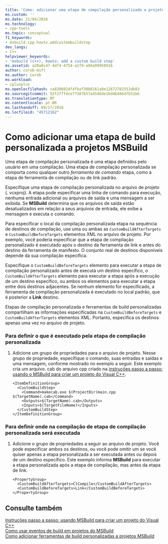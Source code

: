 ```yaml
---
title: 'Como: adicionar uma etapa de compilação personalizada a projetos do MSBuild | Microsoft Docs'
ms.custom: ''
ms.date: 11/04/2016
ms.technology:
- cpp-tools
ms.topic: conceptual
f1_keywords:
- msbuild.cpp.howto.addcustombuildstep
dev_langs:
- C++
helpviewer_keywords:
- 'msbuild (c++), howto: add a custom build step'
ms.assetid: a20a0c47-4df4-4754-a1f0-a94a99958916
author: corob-msft
ms.author: corob
ms.workload:
- cplusplus
ms.openlocfilehash: ca8206024f4fbaf38b8161a9e12672782551db83
ms.sourcegitcommit: 92f2fff4ce77387b57a4546de1bd4bd464fb51b6
ms.translationtype: MT
ms.contentlocale: pt-BR
ms.lasthandoff: 09/17/2018
ms.locfileid: "45712162"
---
```

# <a name="how-to-add-a-custom-build-step-to-msbuild-projects"></a>Como adicionar uma etapa de build personalizada a projetos MSBuild

Uma etapa de compilação personalizada é uma etapa definidos pelo usuário em uma compilação. Uma etapa de compilação personalizada se comporta como qualquer outro *ferramenta de comando* etapa, como a etapa de ferramenta de compilação ou de link padrão.

Especifique uma etapa de compilação personalizada no arquivo de projeto (. vcxproj). A etapa pode especificar uma linha de comando para execução, nenhuma entrada adicional ou arquivos de saída e uma mensagem a ser exibida. Se **MSBuild** determina que os arquivos de saída estão desatualizados em relação a seus arquivos de entrada, ele exibe a mensagem e executa o comando.

Para especificar o local da compilação personalizada etapa na sequência de destinos de compilação, use uma ou ambas as `CustomBuildAfterTargets` e `CustomBuildBeforeTargets` elementos XML no arquivo de projeto. Por exemplo, você poderia especificar que a etapa de compilação personalizado é executado após o destino da ferramenta de link e antes do destino da ferramenta de manifesto. O conjunto real de destinos disponíveis depende da sua compilação específica.

Especifique o `CustomBuildBeforeTargets` elemento para executar a etapa de compilação personalizado antes de executa um destino específico, o `CustomBuildAfterTargets` elemento para executar a etapa após a execução de um destino específico, ou ambos os elementos para executar a etapa entre dois destinos adjacentes. Se nenhum elemento for especificado, a ferramenta de compilação personalizada é executado no local padrão, que é posterior a **Link** destino.

Etapas de compilação personalizada e ferramentas de build personalizadas compartilham as informações especificadas na `CustomBuildBeforeTargets` e `CustomBuildAfterTargets` elementos XML. Portanto, especifica os destinos apenas uma vez no arquivo de projeto.

### <a name="to-define-what-is-executed-by-the-custom-build-step"></a>Para definir o que é executado pela etapa de compilação personalizada

1. Adicione um grupo de propriedades para o arquivo de projeto. Nesse grupo de propriedade, especifique o comando, suas entradas e saídas e uma mensagem, conforme mostrado no exemplo a seguir. Este exemplo cria um arquivo. cab do arquivo cpp criado na [instruções passo a passo: usando o MSBuild para criar um projeto do Visual C++](../build/walkthrough-using-msbuild-to-create-a-visual-cpp-project.md).

    ```
    <ItemDefinitionGroup>
      <CustomBuildStep>
        <Command>makecab.exe $(ProjectDir)main.cpp $(TargetName).cab</Command>
        <Outputs>$(TargetName).cab</Outputs>
        <Inputs>$(TargetFileName)</Inputs>
      </CustomBuildStep>
    </ItemDefinitionGroup>
    ```

### <a name="to-define-where-in-the-build-the-custom-build-step-will-execute"></a>Para definir onde na compilação de etapa de compilação personalizada será executada

1. Adicione o grupo de propriedades a seguir ao arquivo de projeto. Você pode especificar ambos os destinos, ou você pode omitir um se você quiser apenas a etapa personalizada a ser executada antes ou depois de um destino específico. Este exemplo informa **MSBuild** para executar a etapa personalizada após a etapa de compilação, mas antes da etapa de link.

    ```
    <PropertyGroup>
      <CustomBuildAfterTargets>ClCompile</CustomBuildAfterTargets>
      <CustomBuildBeforeTargets>Link</CustomBuildBeforeTargets>
    </PropertyGroup>
    ```

## <a name="see-also"></a>Consulte também

[Instruções passo a passo: usando MSBuild para criar um projeto do Visual C++](../build/walkthrough-using-msbuild-to-create-a-visual-cpp-project.md)<br/>
[Como usar eventos de build em projetos do MSBuild](../build/how-to-use-build-events-in-msbuild-projects.md)<br/>
[Como adicionar ferramentas de build personalizadas a projetos MSBuild](../build/how-to-add-custom-build-tools-to-msbuild-projects.md)